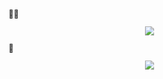 🍞🧈
<p align="center">
  <a href="https://skillicons.dev">
    <img src="https://skillicons.dev/icons?i=c,cpp,cmake,vim,godot,blender,debian,windows,&perline=4"/>
  </a>
</p>
🌱

<p align="center">
  <a href="https://skillicons.dev">
    <img src="https://skillicons.dev/icons?i=julia,supabase,arduino,mysql,lua,opencv,postgres,py,zig,obsidian&perline=4"/>
  </a>
</p>
